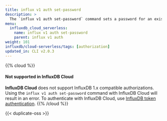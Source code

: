 ```yaml
---
title: influx v1 auth set-password
description: >
  The `influx v1 auth set-password` command sets a password for an existing authorization in the InfluxDB 1.x compatibility API.
menu:
  influxdb_cloud_serverless:
    name: influx v1 auth set-password
    parent: influx v1 auth
weight: 101
influxdb/cloud-serverless/tags: [authorization]
updated_in: CLI v2.0.3
---
```


{{% cloud %}}
#### Not supported in InfluxDB Cloud
**InfluxDB Cloud** does not support InfluxDB 1.x compatible authorizations.
Using the `influx v1 auth set-password` command with InfluxDB Cloud will result in an error.
To authenticate with InfluxDB Cloud, use [InfluxDB token authentication](/influxdb/cloud/admin/tokens/).
{{% /cloud %}}

{{< duplicate-oss >}}
